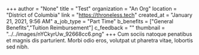 +++
author = "None"
title = "Test"
organization = "An Org"
location = "District of Columbia"
link = "https://throneless.tech"
created_at = "January 21, 2021, 9:56 AM"
a_job_type = "Part Time"
b_benefits = ["General Benefits","Tuition Reimbursement"]
c_feedback = ""
thumbnail = "../../images/nYCkyrUw_92668cc6.png"
+++
Cum sociis natoque penatibus et magnis dis parturient. Morbi odio eros, volutpat ut pharetra vitae, lobortis sed nibh.